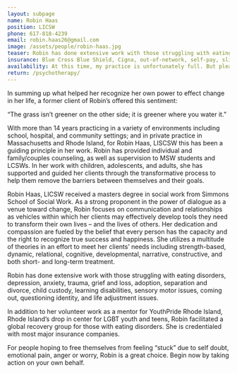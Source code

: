 ```yaml
---
layout: subpage
name: Robin Haas
position: LICSW
phone: 617-818-4239
email: robin.haas26@gmail.com
image: /assets/people/robin-haas.jpg
teaser: Robin has done extensive work with those struggling with eating disorders, depression, anxiety, trauma, grief and loss, adoption, separation and divorce, child custody, learning disabilities, sensory motor issues, coming out, questioning identity, and life adjustment issues.
insurance: Blue Cross Blue Shield, Cigna, out-of-network, self-pay, sliding scale
availability: At this time, my practice is unfortunately full. But please feel free to get in touch if you are interested in an update. 
return: /psychotherapy/
---
```


In summing up what helped her recognize her own power to effect change in her life, a former client of Robin’s offered this sentiment:

“The grass isn’t greener on the other side; it is greener where you water it.”

With more than 14 years practicing in a variety of environments including school, hospital, and community settings; and in private practice in Massachusetts and Rhode Island, for Robin Haas, LISCSW this has been a guiding principle in her work. Robin has provided individual and family/couples counseling, as well as supervision to MSW students and LCSWs. In her work with children, adolescents, and adults, she has supported and guided her clients through the transformative process to help them remove the barriers between themselves and their goals.

Robin Haas, LICSW received a masters degree in social work from Simmons School of Social Work. As a strong proponent in the power of dialogue as a venue toward change, Robin focuses on communication and relationships as vehicles within which her clients may effectively develop tools they need to transform their own lives – and the lives of others. Her dedication and compassion are fueled by the belief that every person has the capacity and the right to recognize true success and happiness.  She utilizes a multitude of theories in an effort to meet her clients’ needs including strength-based, dynamic, relational, cognitive, developmental, narrative, constructive, and both short- and long-term treatment.

Robin has done extensive work with those struggling with eating disorders, depression, anxiety, trauma, grief and loss, adoption, separation and divorce, child custody, learning disabilities, sensory motor issues, coming out, questioning identity, and life adjustment issues.

In addition to her volunteer work as a mentor for YouthPride Rhode Island, Rhode Island’s drop in center for LGBT youth and teens, Robin facilitated a global recovery group for those with eating disorders.  She is credentialed with most major insurance companies.

For people hoping to free themselves from feeling “stuck” due to self doubt, emotional pain, anger or worry, Robin is a great choice.  Begin now by taking action on your own behalf.